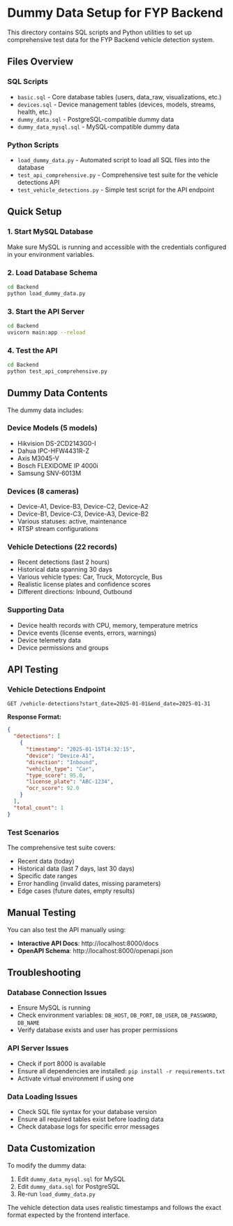 # Dummy Data Setup for FYP Backend

This directory contains SQL scripts and Python utilities to set up comprehensive test data for the FYP Backend vehicle detection system.

## Files Overview

### SQL Scripts

- `basic.sql` - Core database tables (users, data_raw, visualizations, etc.)
- `devices.sql` - Device management tables (devices, models, streams, health, etc.)
- `dummy_data.sql` - PostgreSQL-compatible dummy data
- `dummy_data_mysql.sql` - MySQL-compatible dummy data

### Python Scripts

- `load_dummy_data.py` - Automated script to load all SQL files into the database
- `test_api_comprehensive.py` - Comprehensive test suite for the vehicle detections API
- `test_vehicle_detections.py` - Simple test script for the API endpoint

## Quick Setup

### 1. Start MySQL Database

Make sure MySQL is running and accessible with the credentials configured in your environment variables.

### 2. Load Database Schema

```bash
cd Backend
python load_dummy_data.py
```

### 3. Start the API Server

```bash
cd Backend
uvicorn main:app --reload
```

### 4. Test the API

```bash
cd Backend
python test_api_comprehensive.py
```

## Dummy Data Contents

The dummy data includes:

### Device Models (5 models)

- Hikvision DS-2CD2143G0-I
- Dahua IPC-HFW4431R-Z
- Axis M3045-V
- Bosch FLEXIDOME IP 4000i
- Samsung SNV-6013M

### Devices (8 cameras)

- Device-A1, Device-B3, Device-C2, Device-A2
- Device-B1, Device-C3, Device-A3, Device-B2
- Various statuses: active, maintenance
- RTSP stream configurations

### Vehicle Detections (22 records)

- Recent detections (last 2 hours)
- Historical data spanning 30 days
- Various vehicle types: Car, Truck, Motorcycle, Bus
- Realistic license plates and confidence scores
- Different directions: Inbound, Outbound

### Supporting Data

- Device health records with CPU, memory, temperature metrics
- Device events (license events, errors, warnings)
- Device telemetry data
- Device permissions and groups

## API Testing

### Vehicle Detections Endpoint

```
GET /vehicle-detections?start_date=2025-01-01&end_date=2025-01-31
```

**Response Format:**

```json
{
  "detections": [
    {
      "timestamp": "2025-01-15T14:32:15",
      "device": "Device-A1",
      "direction": "Inbound",
      "vehicle_type": "Car",
      "type_score": 95.0,
      "license_plate": "ABC-1234",
      "ocr_score": 92.0
    }
  ],
  "total_count": 1
}
```

### Test Scenarios

The comprehensive test suite covers:

- Recent data (today)
- Historical data (last 7 days, last 30 days)
- Specific date ranges
- Error handling (invalid dates, missing parameters)
- Edge cases (future dates, empty results)

## Manual Testing

You can also test the API manually using:

- **Interactive API Docs**: http://localhost:8000/docs
- **OpenAPI Schema**: http://localhost:8000/openapi.json

## Troubleshooting

### Database Connection Issues

- Ensure MySQL is running
- Check environment variables: `DB_HOST`, `DB_PORT`, `DB_USER`, `DB_PASSWORD`, `DB_NAME`
- Verify database exists and user has proper permissions

### API Server Issues

- Check if port 8000 is available
- Ensure all dependencies are installed: `pip install -r requirements.txt`
- Activate virtual environment if using one

### Data Loading Issues

- Check SQL file syntax for your database version
- Ensure all required tables exist before loading data
- Check database logs for specific error messages

## Data Customization

To modify the dummy data:

1. Edit `dummy_data_mysql.sql` for MySQL
2. Edit `dummy_data.sql` for PostgreSQL
3. Re-run `load_dummy_data.py`

The vehicle detection data uses realistic timestamps and follows the exact format expected by the frontend interface.
